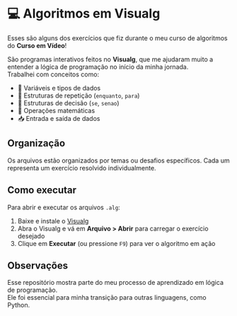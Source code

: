 # 💻 Algoritmos em Visualg

Esses são alguns dos exercícios que fiz durante o meu curso de algoritmos do **Curso em Vídeo**!

São programas interativos feitos no **Visualg**, que me ajudaram muito a entender a lógica de programação no início da minha jornada.  
Trabalhei com conceitos como:

- 📌 Variáveis e tipos de dados
- 🔁 Estruturas de repetição (`enquanto`, `para`)
- 🔀 Estruturas de decisão (`se`, `senao`)
- 🧮 Operações matemáticas
- 📥 Entrada e saída de dados

## Organização

Os arquivos estão organizados por temas ou desafios específicos. Cada um representa um exercício resolvido individualmente.

## Como executar

Para abrir e executar os arquivos `.alg`:

1. Baixe e instale o [Visualg](https://sourceforge.net/projects/visualg30/)
2. Abra o Visualg e vá em **Arquivo > Abrir** para carregar o exercício desejado
3. Clique em **Executar** (ou pressione `F9`) para ver o algoritmo em ação

## Observações

Esse repositório mostra parte do meu processo de aprendizado em lógica de programação.  
Ele foi essencial para minha transição para outras linguagens, como Python.

